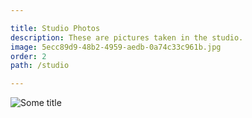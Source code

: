 ```yaml
---

title: Studio Photos
description: These are pictures taken in the studio.
image: 5ecc89d9-48b2-4959-aedb-0a74c33c961b.jpg
order: 2
path: /studio

---
```


![Some title](/studio/6e88a7c7-19b8-444f-8213-ca46ed6331d8.jpg)